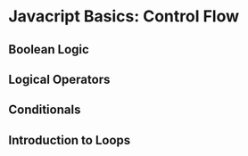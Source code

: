 # Javacript Basics: Control Flow

## Boolean Logic

## Logical Operators

## Conditionals

## Introduction to Loops
